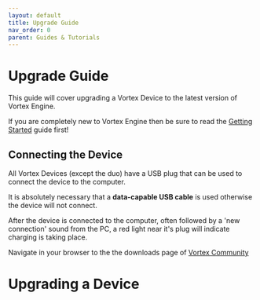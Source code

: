 ```yaml
---
layout: default
title: Upgrade Guide
nav_order: 0
parent: Guides & Tutorials
---
```


# Upgrade Guide

This guide will cover upgrading a Vortex Device to the latest version of Vortex Engine.

If you are completely new to Vortex Engine then be sure to read the [Getting Started](getting_started.html) guide first!

## Connecting the Device

All Vortex Devices (except the duo) have a USB plug that can be used to connect the device to the computer.

It is absolutely necessary that a **data-capable USB cable** is used otherwise the device will not connect.

After the device is connected to the computer, often followed by a 'new connection' sound from the PC, a red light near it's plug will indicate charging is taking place.

Navigate in your browser to the the downloads page of [Vortex Community](https://vortex.community/downloads)


# Upgrading a Device
